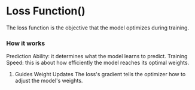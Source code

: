 # Loss Function()
The loss function is the objective that the model optimizes during training.
### How it works
Prediction Ability: it determines what the model learns to predict.
Training Speed: this is about how efficiently the model reaches its optimal weights.
1. Guides Weight Updates
The loss's gradient tells the optimizer how to adjust the model's weights.
